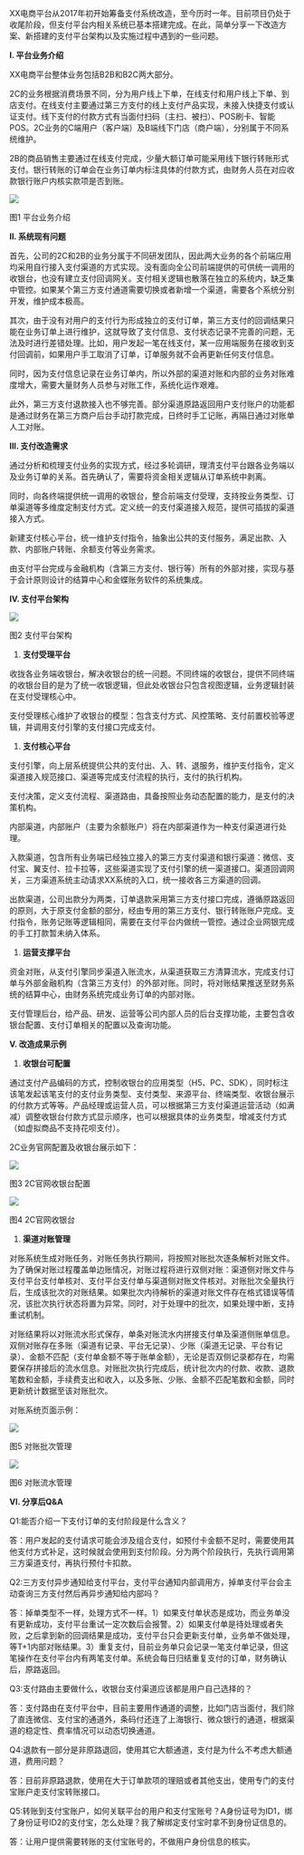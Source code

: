 XX电商平台从2017年初开始筹备支付系统改造，至今历时一年。目前项目仍处于收尾阶段，但支付平台内相关系统已基本搭建完成。在此，简单分享一下改造方案、新搭建的支付平台架构以及实施过程中遇到的一些问题。

**I. 平台业务介绍**

XX电商平台整体业务包括B2B和B2C两大部分。

2C的业务根据消费场景不同，分为用户线上下单，在线支付和用户线上下单、到店支付。在线支付主要通过第三方支付的线上支付产品实现，未接入快捷支付或认证支付。线下支付的付款方式有当面付扫码（主扫、被扫）、POS刷卡、智能POS。2C业务的C端用户（客户端）及B端线下门店（商户端），分别属于不同系统维护。

2B的商品销售主要通过在线支付完成，少量大额订单可能采用线下银行转账形式支付。银行转账的订单会在业务订单内标注具体的付款方式，由财务人员在对应收款银行账户内核实款项是否到账。

![](media/f4167d571cf56c5f0e0e7d98ac51a280.jpg)

图1 平台业务介绍

**II. 系统现有问题**

首先，公司的2C和2B的业务分属于不同研发团队，因此两大业务的各个前端应用均采用自行接入支付渠道的方式实现。没有面向全公司前端提供的可供统一调用的收银台，也没有建立支付回调网关。支付相关逻辑也散落在独立的系统内，缺乏集中管控。如果某个第三方支付通道需要切换或者新增一个渠道，需要各个系统分别开发，维护成本极高。

其次，由于没有对用户的支付行为形成独立的支付订单，第三方支付的回调结果只能在业务订单上进行维护，这就导致了支付信息、支付状态记录不完善的问题，无法及时进行差错处理。比如，用户发起一笔在线支付，某一应用端服务在接收到支付回调前，如果用户手工取消了订单，订单服务就不会再更新任何支付信息。

同时，因为支付信息记录在业务订单内，所以外部的渠道对账和内部的业务对账难度增大，需要大量财务人员参与对账工作，系统化运作艰难。

此外，第三方支付退款接入也不够完善。部分渠道原路返回用户支付账户的功能都是通过财务在第三方商户后台手动打款完成，日终时手工记账，再隔日通过对账单人工对账。

**III. 支付改造需求**

通过分析和梳理支付业务的实现方式，经过多轮调研，理清支付平台跟各业务端以及业务订单的关系。首先确认了，需要将资金相关逻辑从订单系统中剥离。

同时，向各终端提供统一调用的收银台，整合前端支付受理，支持按业务类型、订单渠道等多维度定制支付方式。定义统一的支付渠道接入规范，提供可插拔的渠道接入方式。

新建支付核心平台，统一维护支付指令，抽象出公共的支付服务，满足出款、入款、内部账户转账、余额支付等业务需求。

由支付平台完成与金融机构（含第三方支付、银行等）所有的外部对接，实现与基于会计原则设计的结算中心和金蝶账务软件的系统集成。

**IV. 支付平台架构**

![](media/1efdd4a8ed9bc2cbcfdf58cccd4dd1a5.jpg)

图2 支付平台架构

1.  **支付受理平台**

收拢各业务端收银台，解决收银台的统一问题。不同终端的收银台，提供不同终端的收银台目的是为了统一收银逻辑，但此处收银台只包含视图逻辑，业务逻辑封装在支付受理核心中。

支付受理核心维护了收银台的模型：包含支付方式、风控策略、支付前置校验等逻辑，并调用支付引擎的支付接口完成支付。

1.  **支付核心平台**

支付引擎，向上层系统提供公共的支付出、入、转、退服务，维护支付指令，定义渠道接入规范接口、渠道等完成支付流程的执行，支付的执行机构。

支付决策，定义支付流程、渠道路由，具备按照业务动态配置的能力，是支付的决策机构。

内部渠道，内部账户（主要为余额账户）将在内部渠道作为一种支付渠道进行处理。

入款渠道，包含所有业务端已经独立接入的第三方支付渠道和银行渠道：微信、支付宝、翼支付、拉卡拉等，这些渠道实现了支付引擎的统一渠道接口。渠道回调网关，三方渠道系统主动请求XX系统的入口，统一接收各三方渠道的回调。

出款渠道，公司出款分为两类，订单退款采用第三方支付接口完成，遵循原路返回的原则，大于原支付金额的部分，经由专用的第三方支付、银行转账账户完成。支付指令，账务记账等逻辑相同，需要在支付平台内做统一管控。通过企业网银完成的手工打款暂未纳入体系。

1.  **运营支撑平台**

资金对账，从支付引擎同步渠道入账流水，从渠道获取三方清算流水，完成支付订单与外部金融机构（含第三方支付）的外部对账。同时，将对账结果推送至财务系统的结算中心，由财务系统完成业务订单的内部对账。

支付管理后台，给产品、研发、运营等公司内部人员的后台支撑功能，主要包含收银台配置、支付订单相关的配置以及查询功能。

**V. 改造成果示例**

1.  **收银台可配置**

通过支付产品编码的方式，控制收银台的应用类型（H5、PC、SDK），同时标注该笔发起该笔支付的支付业务类型、支付类型、来源平台、终端类型、收银台展示的付款方式等等。产品经理或运营人员，可以根据第三方支付渠道运营活动（如满减）调整收银台付款方式显示顺序，也可以根据具体的业务类型，增减支付方式（如虚拟商品不支持花呗支付）。

2C业务官网配置及收银台展示如下：

![](media/4eae9e6d6ba595f0503103090f997648.png)

图3 2C官网收银台配置

![](media/95e48d27e7eb189a0e3b503cd763a7c0.png)

图4 2C官网收银台

1.  **渠道对账管理**

对账系统生成对账任务，对账任务执行期间，将按照对账批次逐条解析对账文件。为了确保对账过程覆盖单边账情况，对账过程将进行双侧对账：渠道侧对账文件与支付平台支付单核对、支付平台支付单与渠道侧对账文件核对。对账批次全量执行后，生成该批次的对账结果。如果批次内待解析的渠道对账文件存在格式错误等情况，该批次执行状态将置为异常。同时，对于处理中的批次，如果处理中断，支持重试机制。

对账结果将以对账流水形式保存，单条对账流水内拼接支付单及渠道侧账单信息。双侧对账存在多账（渠道有记录、平台无记录）、少账（渠道无记录、平台有记录）、金额不匹配（支付单金额不等于账单金额），无论是否双侧记录都存在，均需要保存拼接后的流水信息。对账批次执行完成后，统计批次内的付款、收款、退款笔数和金额，手续费支出和收入，以及多账、少账、金额不匹配笔数和金额，同时更新统计数据至该对账批次。

对账系统页面示例：

![](media/78527b7e8d1ff139f763b498498b295e.png)

图5 对账批次管理

![](media/373b3c22aed190bb5132c7247e16b136.png)

图6 对账流水管理

**VI. 分享后Q&A**

Q1:能否介绍一下支付订单的支付阶段是什么含义？

答：用户发起的支付请求可能会涉及组合支付，如预付卡金额不足时，需要使用其他支付方式补足，这时候就会使用到支付阶段。分为两个阶段执行，先执行调用第三方渠道支付，再执行预付卡扣款。

Q2:三方支付异步通知给支付平台，支付平台通知内部调用方，掉单支付平台会主动查询三方支付然后再异步通知给内部吗？

答：掉单类型不一样，处理方式不一样。1）如果支付单状态是成功，而业务单没有更新成功，支付平台重试一定次数后会报警。2）如果支付单是待处理或者失败，之后拿到新的回调结果是成功，支付平台只会更新支付单，业务单不做处理，等T+1内部对账结果。3）重复支付，目前业务单只会记录一笔支付单记录，但这笔操作在支付平台内有两笔支付单。系统会每日归结重复支付的订单，财务确认后，原路返回。

Q3:支付路由主要做什么，收银台支付渠道应该都是用户自己选择的？

答：支付路由在支付平台中，目前主要用作通道的调整，比如门店当面付，我们除了直连微信、支付宝的通道外，条码付还连了上海银行、微众银行的通道，根据渠道的稳定性、费率情况可以动态切换通道。

Q4:退款有一部分是非原路退回，使用其它大额通道，支付是为什么不考虑大额通道，费用问题？

答：目前非原路退款，使用在大于订单款项的理赔或者其他支出，使用专门的支付宝账户走支付宝转账接口。

Q5:转账到支付宝账户，如何关联平台的用户和支付宝账号？A身份证号为ID1，绑了身份证号ID2的支付宝，怎么处理？我了解绑定支付宝时拿不到身份证信息的。

答：让用户提供需要转账的支付宝账号的，不做用户身份信息的核实。
